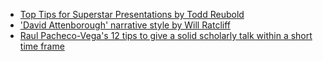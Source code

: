 * [Top Tips for Superstar Presentations by Todd Reubold](https://www.youtube.com/watch?v=Yis6mAnMjTc)
* ['David Attenborough' narrative style by Will Ratcliff](https://www.dropbox.com/s/j1vv2baheiduvip/David%20Attenborough%20talk%20technique%202018.pdf)
* [Raul Pacheco-Vega's 12 tips to give a solid scholarly talk within a short time frame](http://www.raulpacheco.org/2018/04/10-tips-to-give-a-solid-scholarly-talk-within-a-short-time-frame/)